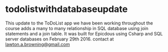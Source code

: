 # todolistwithdatabaseupdate

This update to the ToDoList app we have been working throughout the course adds a many to many relationship in SQL database using join statements and a join table. It was built for Epicdous using Csharp and SQL server databases on February 29th 2016. contact at lawton.a.browning@gmail.com 
